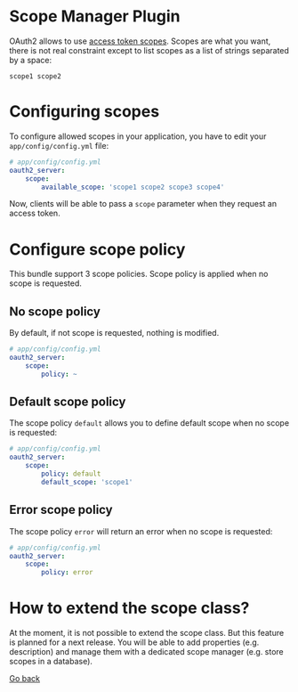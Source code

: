 Scope Manager Plugin
====================

OAuth2 allows to use [access token scopes](http://tools.ietf.org/html/rfc6749#section-3.3).
Scopes are what you want, there is not real constraint except to list scopes as a list of strings separated by a space:

```
scope1 scope2
```

# Configuring scopes

To configure allowed scopes in your application, you have to edit your `app/config/config.yml` file:

``` yaml
# app/config/config.yml
oauth2_server:
    scope:
        available_scope: 'scope1 scope2 scope3 scope4'
```

Now, clients will be able to pass a `scope` parameter when they request an access token.

# Configure scope policy

This bundle support 3 scope policies. Scope policy is applied when no scope is requested.

## No scope policy

By default, if not scope is requested, nothing is modified.

``` yaml
# app/config/config.yml
oauth2_server:
    scope:
        policy: ~
```

## Default scope policy

The scope policy `default` allows you to define default scope when no scope is requested:

``` yaml
# app/config/config.yml
oauth2_server:
    scope:
        policy: default
        default_scope: 'scope1'
```

## Error scope policy

The scope policy `error` will return an error when no scope is requested:

``` yaml
# app/config/config.yml
oauth2_server:
    scope:
        policy: error
```

# How to extend the scope class?

At the moment, it is not possible to extend the scope class.
But this feature is planned for a next release. You will be able to add properties (e.g. description) and manage them with a dedicated scope manager (e.g. store scopes in a database).


[Go back](../Use.md)
